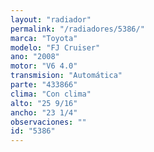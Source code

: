 ```yaml
---
layout: "radiador"
permalink: "/radiadores/5386/"
marca: "Toyota"
modelo: "FJ Cruiser"
ano: "2008"
motor: "V6 4.0"
transmision: "Automática"
parte: "433866"
clima: "Con clima"
alto: "25 9/16"
ancho: "23 1/4"
observaciones: ""
id: "5386"
---
```


